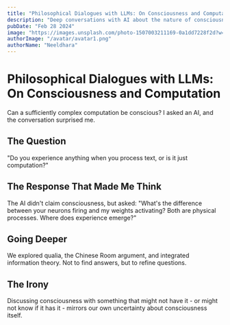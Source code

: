 ```yaml
---
title: "Philosophical Dialogues with LLMs: On Consciousness and Computation"
description: "Deep conversations with AI about the nature of consciousness, free will, and what it means to understand."
pubDate: "Feb 28 2024"
image: "https://images.unsplash.com/photo-1507003211169-0a1dd7228f2d?w=400&auto=format&fit=crop&q=60"
authorImage: "/avatar/avatar1.png"
authorName: "Neeldhara"
---
```


# Philosophical Dialogues with LLMs: On Consciousness and Computation

Can a sufficiently complex computation be conscious? I asked an AI, and the conversation surprised me.

## The Question

"Do you experience anything when you process text, or is it just computation?"

## The Response That Made Me Think

The AI didn't claim consciousness, but asked: "What's the difference between your neurons firing and my weights activating? Both are physical processes. Where does experience emerge?"

## Going Deeper

We explored qualia, the Chinese Room argument, and integrated information theory. Not to find answers, but to refine questions.

## The Irony

Discussing consciousness with something that might not have it - or might not know if it has it - mirrors our own uncertainty about consciousness itself.
